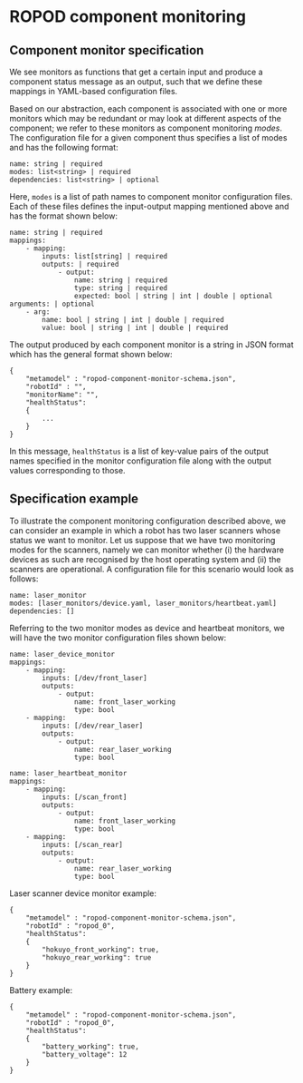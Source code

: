# ROPOD component monitoring

## Component monitor specification

We see monitors as functions that get a certain input and produce a component status message as an output, such that we define these mappings in YAML-based configuration files.

Based on our abstraction, each component is associated with one or more monitors which may be redundant or may look at different aspects of the component; we refer to these monitors as component monitoring *modes*. The configuration file for a given component thus specifies a list of modes and has the following format:

```
name: string | required
modes: list<string> | required
dependencies: list<string> | optional
```

Here, `modes` is a list of path names to component monitor configuration files. Each of these files defines the input-output mapping mentioned above and has the format shown below:

```
name: string | required
mappings:
    - mapping:
        inputs: list[string] | required
        outputs: | required
            - output:
                name: string | required
                type: string | required
                expected: bool | string | int | double | optional
arguments: | optional
    - arg:
        name: bool | string | int | double | required
        value: bool | string | int | double | required
```

The output produced by each component monitor is a string in JSON format which has the general format shown below:

```
{
    "metamodel" : "ropod-component-monitor-schema.json",
    "robotId" : "",
    "monitorName": "",
    "healthStatus":
    {
        ...
    }
}
```

In this message, `healthStatus` is a list of key-value pairs of the output names specified in the monitor configuration file along with the output values corresponding to those.

## Specification example

To illustrate the component monitoring configuration described above, we can consider an example in which a robot has two laser scanners whose status we want to monitor. Let us suppose that we have two monitoring modes for the scanners, namely we can monitor whether (i) the hardware devices as such are recognised by the host operating system and (ii) the scanners are operational. A configuration file for this scenario would look as follows:

```
name: laser_monitor
modes: [laser_monitors/device.yaml, laser_monitors/heartbeat.yaml]
dependencies: []
```

Referring to the two monitor modes as device and heartbeat monitors, we will have the two monitor configuration files shown below:

```
name: laser_device_monitor
mappings:
    - mapping:
        inputs: [/dev/front_laser]
        outputs:
            - output:
                name: front_laser_working
                type: bool
    - mapping:
        inputs: [/dev/rear_laser]
        outputs:
            - output:
                name: rear_laser_working
                type: bool
```

```
name: laser_heartbeat_monitor
mappings:
    - mapping:
        inputs: [/scan_front]
        outputs:
            - output:
                name: front_laser_working
                type: bool
    - mapping:
        inputs: [/scan_rear]
        outputs:
            - output:
                name: rear_laser_working
                type: bool
```

Laser scanner device monitor example:
```
{
    "metamodel" : "ropod-component-monitor-schema.json",
    "robotId" : "ropod_0",
    "healthStatus":
    {
        "hokuyo_front_working": true,
        "hokuyo_rear_working": true
    }
}
```

Battery example:
```
{
    "metamodel" : "ropod-component-monitor-schema.json",
    "robotId" : "ropod_0",
    "healthStatus":
    {
        "battery_working": true,
        "battery_voltage": 12
    }
}

```
